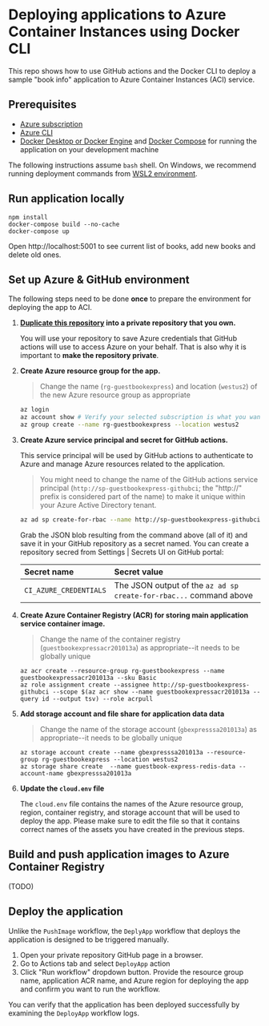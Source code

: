 # Deploying applications to Azure Container Instances using Docker CLI

This repo shows how to use GitHub actions and the Docker CLI to deploy a sample "book info" application to Azure Container Instances (ACI) service.

## Prerequisites

* [Azure subscription](https://azure.microsoft.com/free)
* [Azure CLI](https://docs.microsoft.com/cli/azure/install-azure-cli?view=azure-cli-latest)
* [Docker Desktop or Docker Engine](https://www.docker.com/get-started) and [Docker Compose](https://docs.docker.com/compose/install/) for running the application on your development machine

The following instructions assume `bash` shell. On Windows, we recommend running deployment commands from [WSL2 environment](https://docs.microsoft.com/en-us/windows/wsl/wsl2-index).

## Run application locally

```shell
npm install
docker-compose build --no-cache
docker-compose up
```
Open http://localhost:5001 to see current list of books, add new books and delete old ones.

## Set up Azure & GitHub environment
The following steps need to be done **once** to prepare the environment for deploying the app to ACI.

1. **[Duplicate this repository](https://docs.github.com/en/free-pro-team@latest/github/creating-cloning-and-archiving-repositories/duplicating-a-repository) into a private repository that you own.** 

    You will use your repository to save Azure credentials that GitHub actions will use to access Azure on your behalf. That is also why it is important to **make the repository private**.

1. **Create Azure resource group for the app.**

   > Change the name (`rg-guestbookexpress`) and location (`westus2`) of the new Azure resource group as appropriate

    ```bash
    az login
    az account show # Verify your selected subscription is what you want
    az group create --name rg-guestbookexpress --location westus2

1. **Create Azure service principal and secret for GitHub actions.** 

    This service principal will be used by GitHub actions to authenticate to Azure and manage Azure resources related to the application.

    > You might need to change the name of the GitHub actions service principal (`http://sp-guestbookexpress-githubci`; the "http://" prefix is considered part of the name) to make it unique within your Azure Active Directory tenant.

    ```bash
    az ad sp create-for-rbac --name http://sp-guestbookexpress-githubci --role contributor --scopes $(az group show --name rg-guestbookexpress --query '[id]' --output tsv) --sdk-auth
    ```

    Grab the JSON blob resulting from the command above (all of it) and save it in your GitHub repository as a secret named. You can create a repository secred from Settings | Secrets UI on GitHub portal:

    | Secret name | Secret value |
    | :--- | :--- |
    | `CI_AZURE_CREDENTIALS` | The JSON output of the `az ad sp create-for-rbac...` command above |

1. **Create Azure Container Registry (ACR) for storing main application service container image.**
   > Change the name of the container registry (`guestbookexpressacr201013a`) as appropriate--it needs to be globally unique

   ```shell
   az acr create --resource-group rg-guestbookexpress --name guestbookexpressacr201013a --sku Basic
   az role assignment create --assignee http://sp-guestbookexpress-githubci --scope $(az acr show --name guestbookexpressacr201013a --query id --output tsv) --role acrpull
   ```

1. **Add storage account and file share for application data data**

    > Change the name of the storage account (`gbexpresssa201013a`) as appropriate--it needs to be globally unique

   ```shell
   az storage account create --name gbexpresssa201013a --resource-group rg-guestbookexpress --location westus2
   az storage share create  --name guestbook-express-redis-data --account-name gbexpresssa201013a
   ```

1. **Update the `cloud.env` file**

   The `cloud.env` file contains the names of the Azure resource group, region, container registry, and storage account that will be used to deploy the app. Please make sure to edit the file so that it contains correct names of the assets you have created in the previous steps.

## Build and push application images to Azure Container Registry

(TODO)

## Deploy the application

Unlike the `PushImage` workflow, the `DeplyApp` workflow that deploys the application is designed to be triggered manually.

1. Open your private repository GitHub page in a browser.
1. Go to Actions tab and select `DeployApp` action
1. Click "Run workflow" dropdown button. Provide the resource group name, application ACR name, and Azure region for deploying the app and confirm you want to run the workflow.

You can verify that the application has been deployed successfully by examining the `DeployApp` workflow logs.